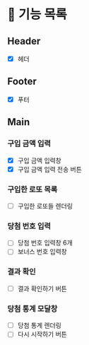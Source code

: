# 🎯 기능 목록

## Header

- [x] 헤더

## Footer

- [x] 푸터

## Main

### 구입 금액 입력

- [x]  구입 금액 입력창
- [x]  구입 금액 입력 전송 버튼

### 구입한 로또 목록

- [ ]  구입한 로또들 렌더링

### 당첨 번호 입력

- [ ]  당첨 번호 입력창 6개
- [ ]  보너스 번호 입력창

### 결과 확인

- [ ]  결과 확인하기 버튼

### 당첨 통계 모달창

- [ ]  당첨 통계 렌더링
- [ ]  다시 시작하기 버튼